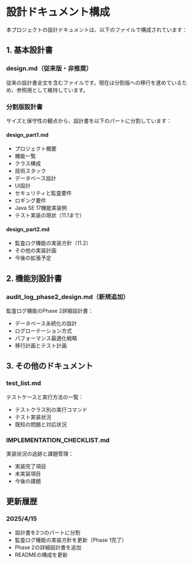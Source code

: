 # 設計ドキュメント構成

本プロジェクトの設計ドキュメントは、以下のファイルで構成されています：

## 1. 基本設計書
### design.md（従来版・非推奨）
従来の設計書全文を含むファイルです。現在は分割版への移行を進めているため、参照用として維持しています。

### 分割版設計書
サイズと保守性の観点から、設計書を以下のパートに分割しています：

#### design_part1.md
- プロジェクト概要
- 機能一覧
- クラス構成
- 技術スタック
- データベース設計
- UI設計
- セキュリティと監査要件
- ロギング要件
- Java SE 17機能実装例
- テスト実装の現状（11.1まで）

#### design_part2.md
- 監査ログ機能の実装方針（11.2）
- その他の実装計画
- 今後の拡張予定

## 2. 機能別設計書

### audit_log_phase2_design.md（新規追加）
監査ログ機能のPhase 2詳細設計書：
- データベース永続化の設計
- ログローテーション方式
- パフォーマンス最適化戦略
- 移行計画とテスト計画

## 3. その他のドキュメント

### test_list.md
テストケースと実行方法の一覧：
- テストクラス別の実行コマンド
- テスト実装状況
- 既知の問題と対応状況

### IMPLEMENTATION_CHECKLIST.md
実装状況の追跡と課題管理：
- 実装完了項目
- 未実装項目
- 今後の課題

## 更新履歴

### 2025/4/15
- 設計書を2つのパートに分割
- 監査ログ機能の実装方針を更新（Phase 1完了）
- Phase 2の詳細設計書を追加
- READMEの構成を更新
